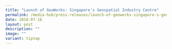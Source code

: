 ```yaml
---
title: "Launch of GeoWorks: Singapore's Geospatial Industry Centre"
permalink: /media-hub/press-releases/launch-of-geoworks-singapore-s-geospatial-industry-centre/
date: 2018-07-16
layout: post
description: ""
image: ""
variant: tiptap
---
```

